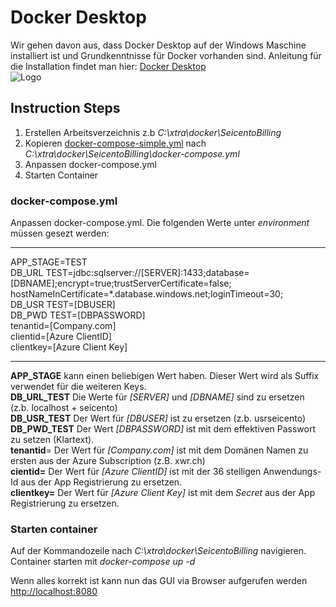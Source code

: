 # Docker Desktop
Wir gehen davon aus, dass Docker Desktop auf der Windows Maschine installiert ist und Grundkenntnisse für Docker vorhanden sind.
Anleitung für die Installation findet man hier: [Docker Desktop](https://docs.docker.com/docker-for-windows/install/)    
![Logo](https://upload.wikimedia.org/wikipedia/commons/archive/7/79/20140516082115%21Docker_%28container_engine%29_logo.png)

## Instruction Steps
1. Erstellen Arbeitsverzeichnis z.b _C:\xtra\docker\SeicentoBilling_
2. Kopieren [docker-compose-simple.yml](https://github.com/xware-gmbh/SeicentoBilling/blob/master/docker/docker-compose-simple.yml) nach _C:\xtra\docker\SeicentoBilling\docker-compose.yml_
3. Anpassen docker-compose.yml
4. Starten Container

### docker-compose.yml
Anpassen docker-compose.yml. Die folgenden Werte unter _environment_ müssen gesezt werden:  

---
APP_STAGE=TEST  
DB_URL TEST=jdbc:sqlserver://[SERVER]:1433;database=[DBNAME];encrypt=true;trustServerCertificate=false; hostNameInCertificate=*.database.windows.net;loginTimeout=30;  
DB_USR TEST=[DBUSER]  
DB_PWD TEST=[DBPASSWORD]  
tenantid=[Company.com]  
clientid=[Azure ClientID]  
clientkey=[Azure Client Key]  

---

__APP_STAGE__ kann einen beliebigen Wert haben. Dieser Wert wird als Suffix verwendet für die weiteren Keys.  
__DB_URL_TEST__ Die Werte für _[SERVER]_ und _[DBNAME]_ sind zu ersetzen (z.b. localhost + seicento)  
__DB_USR_TEST__ Der Wert für _[DBUSER]_ ist zu ersetzen (z.b. usrseicento)   
__DB_PWD_TEST__ Der Wert _[DBPASSWORD]_ ist mit dem effektiven Passwort zu setzen (Klartext).  
__tenantid__= Der Wert für _[Company.com]_ ist mit dem Domänen Namen zu ersten aus der Azure Subscription (z.B. xwr.ch)  
__cientid=__  Der Wert für _[Azure ClientID]_ ist mit der 36 stelligen Anwendungs-Id aus der App Registrierung zu ersetzen.  
__clientkey=__ Der Wert für _[Azure Client Key]_ ist mit dem _Secret_ aus der App Registrierung zu ersetzen.  

### Starten container
Auf der Kommandozeile nach _C:\xtra\docker\SeicentoBilling_ navigieren.  
Container starten mit _docker-compose up -d_

Wenn alles korrekt ist kann nun das GUI via Browser aufgerufen werden [http://localhost:8080](http://localhost:8080)

  
 